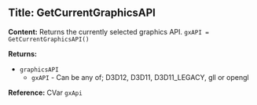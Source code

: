## Title: GetCurrentGraphicsAPI

**Content:**
Returns the currently selected graphics API.
`gxAPI = GetCurrentGraphicsAPI()`

**Returns:**
- `graphicsAPI`
  - `gxAPI` - Can be any of; D3D12, D3D11, D3D11_LEGACY, gll or opengl

**Reference:**
CVar `gxApi`